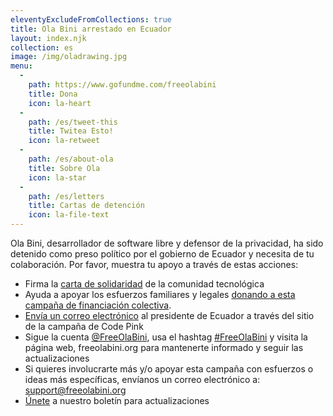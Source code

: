 ```yaml
---
eleventyExcludeFromCollections: true
title: Ola Bini arrestado en Ecuador
layout: index.njk
collection: es
image: /img/oladrawing.jpg
menu:
  -
    path: https://www.gofundme.com/freeolabini
    title: Dona
    icon: la-heart
  -
    path: /es/tweet-this
    title: Twitea Esto!
    icon: la-retweet
  -
    path: /es/about-ola
    title: Sobre Ola
    icon: la-star
  -
    path: /es/letters
    title: Cartas de detención
    icon: la-file-text
---
```

Ola Bini, desarrollador de software libre y defensor de la privacidad, ha sido detenido como preso político por el gobierno de Ecuador y necesita de tu colaboración. Por favor, muestra tu apoyo a través de estas acciones:

- Firma la [carta de solidaridad] de la comunidad tecnológica
- Ayuda a apoyar los esfuerzos familiares y legales [donando a esta campaña de financiación colectiva][dona].
- [Envía un correo electrónico] al presidente de Ecuador a través del sitio de la campaña de Code Pink
- Sigue la cuenta [@FreeOlaBini], usa el hashtag [#FreeOlaBini] y visita la página web, freeolabini.org para mantenerte informado y seguir las actualizaciones
- Si quieres involucrarte más y/o apoyar esta campaña con esfuerzos o ideas más específicas, envíanos un correo electrónico a: [support@freeolabini.org]
- [Únete] a nuestro boletín para actualizaciones

[carta de solidaridad]: /es/statement/
[dona]: https://www.gofundme.com/freeolabini
[Envía un correo electrónico]: https://www.codepink.org/free-ola-bini
[@FreeOlaBini]: http://twitter.com/FreeOlaBini
[#FreeOlaBini]: https://twitter.com/intent/tweet?text=Defensor+de+los+derechos+digitales+Ola+Bini+ha+sido+encarcelado+en+Ecuador.+Sigan+@FreeOlaBini&hashtags=FreeOlaBini
[support@freeolabini.org]: mailto:support@freeolabini.org
[Únete]: /es/subscribe/
